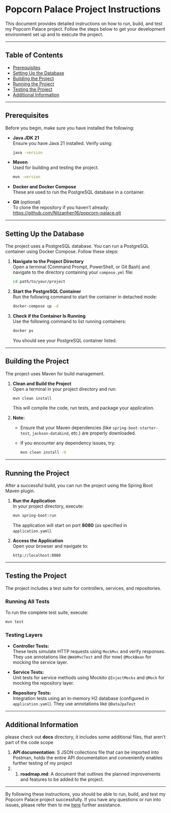 # Popcorn Palace Project Instructions

This document provides detailed instructions on how to run, build, and test my Popcorn Palace project.
Follow the steps below to get your development environment set up and to execute the project.

---

## Table of Contents

- [Prerequisites](#prerequisites)
- [Setting Up the Database](#setting-up-the-database)
- [Building the Project](#building-the-project)
- [Running the Project](#running-the-project)
- [Testing the Project](#testing-the-project)
- [Additional Information](#additional-information)

---

## Prerequisites

Before you begin, make sure you have installed the following:

- **Java JDK 21**  
  Ensure you have Java 21 installed. Verify using:

  ```sh
  java -version
  ```

- **Maven**  
  Used for building and testing the project.

  ```sh
  mvn -version
  ```

- **Docker and Docker Compose**  
  These are used to run the PostgreSQL database in a container.

- **Git** (optional)  
  To clone the repository if you haven’t already: https://github.com/Nitzanhen16/popcorn-palace.git

---

## Setting Up the Database

The project uses a PostgreSQL database. You can run a PostgreSQL container using Docker Compose. Follow these steps:

1. **Navigate to the Project Directory**  
   Open a terminal (Command Prompt, PowerShell, or Git Bash) and navigate to the directory containing your `compose.yml` file:

   ```sh
   cd path/to/your/project
   ```

2. **Start the PostgreSQL Container**  
   Run the following command to start the container in detached mode:

   ```sh
   docker-compose up -d
   ```

3. **Check if the Container Is Running**  
   Use the following command to list running containers:

   ```sh
   docker ps
   ```

   You should see your PostgreSQL container listed.

---

## Building the Project

The project uses Maven for build management.

1. **Clean and Build the Project**  
   Open a terminal in your project directory and run:

   ```sh
   mvn clean install
   ```

   This will compile the code, run tests, and package your application.

2. **Note:**
    - Ensure that your Maven dependencies (like `spring-boot-starter-test`, `jackson-databind`, etc.) are properly downloaded.
    - If you encounter any dependency issues, try:

      ```sh
      mvn clean install -U
      ```

---

## Running the Project

After a successful build, you can run the project using the Spring Boot Maven plugin.

1. **Run the Application**  
   In your project directory, execute:

   ```sh
   mvn spring-boot:run
   ```

   The application will start on port **8080** (as specified in `application.yaml`).

2. **Access the Application**  
   Open your browser and navigate to:

   ```
   http://localhost:8080
   ```

---

## Testing the Project

The project includes a test suite for controllers, services, and repositories.

### Running All Tests

To run the complete test suite, execute:

```sh
mvn test
```

### Testing Layers

- **Controller Tests:**  
  These tests simulate HTTP requests using `MockMvc` and verify responses. They use annotations like `@WebMvcTest` and (for now) `@MockBean` for mocking the service layer.

- **Service Tests:**  
  Unit tests for service methods using Mockito `@InjectMocks` and `@Mock` for mocking the repository layer.

- **Repository Tests:**  
  Integration tests using an in-memory H2 database (configured in `application.yaml`). They use annotations like `@DataJpaTest`

---

## Additional Information
please check out **docs** directory, it includes some additional files, that aren't part of the code scope

1. **API documentation**: S JSON collections file that can be imported into Postman, holds the entire API documentation and conveniently enables further testing of my project
2. 1. **roadmap.md**: A document that outlines the planned improvements and features to be added to the project.


---

By following these instructions, you should be able to run, build, and test my Popcorn Palace project successfully.
If you have any questions or run into issues, please refer then to me [here](mailto:nitzan.hen96@gmail.com) further assistance.
